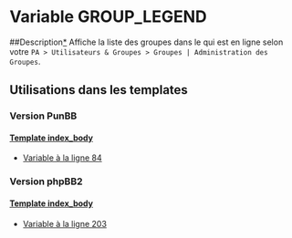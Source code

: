 # Variable GROUP_LEGEND

##Description[*](https://fa-tvars.appspot.com/var/GROUP_LEGEND)
Affiche la liste des groupes dans le qui est en ligne selon votre `PA > Utilisateurs & Groupes > Groupes | Administration des Groupes`.

## Utilisations dans les templates

### Version PunBB

#### [Template index_body](punbb/index_body.md#readme)
* [Variable &agrave; la ligne 84](../punbb/index_body.tpl#L84)

### Version phpBB2

#### [Template index_body](subsilver/index_body.md#readme)
* [Variable &agrave; la ligne 203](../subsilver/index_body.tpl#L203)